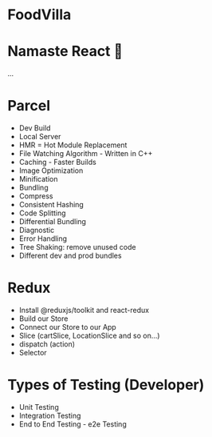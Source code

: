 # FoodVilla

# Namaste React 🚀

...

# Parcel

- Dev Build
- Local Server
- HMR = Hot Module Replacement
- File Watching Algorithm - Written in C++
- Caching - Faster Builds
- Image Optimization
- Minification
- Bundling
- Compress
- Consistent Hashing
- Code Splitting
- Differential Bundling
- Diagnostic
- Error Handling
- Tree Shaking: remove unused code
- Different dev and prod bundles

# Redux

- Install @reduxjs/toolkit and react-redux
- Build our Store
- Connect our Store to our App
- Slice (cartSlice, LocationSlice and so on...)
- dispatch (action)
- Selector

# Types of Testing (Developer)

- Unit Testing
- Integration Testing
- End to End Testing - e2e Testing
